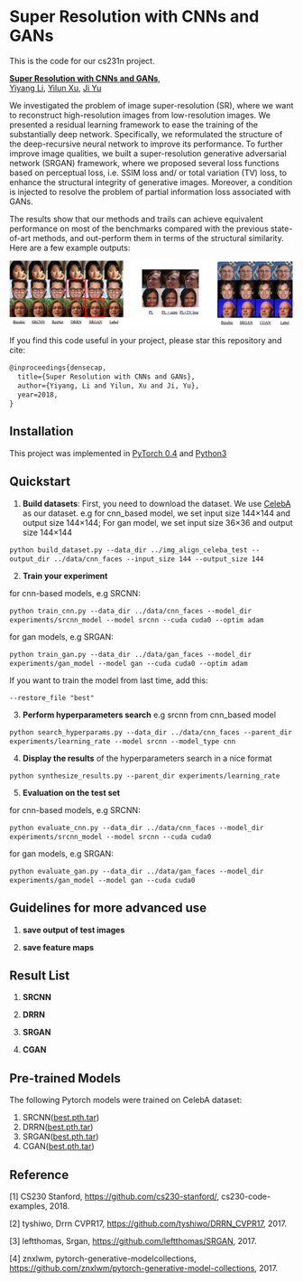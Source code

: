 # Super Resolution with CNNs and GANs

This is the code for our cs231n project.

**[Super Resolution with CNNs and GANs](https://github.com/yiyang7/cs231n_proj)**,
<br>
[Yiyang Li](https://github.com/yiyang7),
[Yilun Xu](https://github.com/Beehamer),
[Ji Yu](https://github.com/NaruSaku)
<br>

We investigated the problem of image super-resolution (SR), where we want to reconstruct high-resolution images from low-resolution images. We presented a residual learning framework to ease the training of the substantially deep network. Specifically, we reformulated the structure of the deep-recursive neural network to improve its performance. To further improve image qualities, we built a super-resolution generative adversarial network (SRGAN) framework, where we proposed several loss functions based on perceptual loss, i.e. SSIM loss and/ or total variation (TV) loss, to enhance the structural integrity of generative images. Moreover, a condition is injected to resolve the problem of partial information loss associated with GANs. 

The results show that our methods and trails can achieve equivalent performance on most of the benchmarks compared with the previous state-of-art methods, and out-perform them in terms of the structural similarity. Here are a few example outputs:

<img src='imgs/resultsfig.png'>

If you find this code useful in your project, please star this repository and cite:

```
@inproceedings{densecap,
  title={Super Resolution with CNNs and GANs},
  author={Yiyang, Li and Yilun, Xu and Ji, Yu},
  year=2018,
}
```

## Installation
This project was implemented in [PyTorch 0.4](https://pytorch.org/#pip-install-pytorch) and [Python3](https://www.python.org/downloads/)

## Quickstart
1. __Build datasets__: First, you need to download the dataset. We use [CelebA](http://mmlab.ie.cuhk.edu.hk/projects/CelebA.html) as our dataset.
e.g for cnn_based model, we set input size 144×144 and output size 144×144; For gan model, we set input size 36×36 and output size 144×144
```
python build_dataset.py --data_dir ../img_align_celeba_test --output_dir ../data/cnn_faces --input_size 144 --output_size 144
```

2. __Train your experiment__

for cnn-based models, e.g SRCNN:
```
python train_cnn.py --data_dir ../data/cnn_faces --model_dir experiments/srcnn_model --model srcnn --cuda cuda0 --optim adam
```
for gan models, e.g SRGAN:
```
python train_gan.py --data_dir ../data/gan_faces --model_dir experiments/gan_model --model gan --cuda cuda0 --optim adam
```
If you want to train the model from last time, add this:
```
--restore_file "best"
```

3. __Perform hyperparameters search__ e.g srcnn from cnn_based model

```
python search_hyperparams.py --data_dir ../data/cnn_faces --parent_dir experiments/learning_rate --model srcnn --model_type cnn
```

4. __Display the results__ of the hyperparameters search in a nice format
```
python synthesize_results.py --parent_dir experiments/learning_rate
```

5. __Evaluation on the test set__

for cnn-based models, e.g SRCNN:
```
python evaluate_cnn.py --data_dir ../data/cnn_faces --model_dir experiments/srcnn_model --model srcnn --cuda cuda0
```
for gan models, e.g SRGAN:
```
python evaluate_gan.py --data_dir ../data/gan_faces --model_dir experiments/gan_model --model gan --cuda cuda0
```

## Guidelines for more advanced use
1. __save output of test images__

2. __save feature maps__

## Result List
1. __SRCNN__

2. __DRRN__

3. __SRGAN__

4. __CGAN__

## Pre-trained Models
The following Pytorch models were trained on CelebA dataset:
1. SRCNN([best.pth.tar](https://www.dropbox.com/sh/n67zyn286lhi7jf/AABUi_X5ZIqiZ2cYMEnU2_iba?dl=0))
2. DRRN([best.pth.tar](https://www.dropbox.com/sh/rcwwu5pjaqs8d5h/AADlhENVfVTaorRmJ5oE8PFna?dl=0))
3. SRGAN([best.pth.tar](https://www.dropbox.com/sh/rt36dv65gkhu31z/AAAIR3M15km9VTF6vY9wIh8Ea?dl=0))
4. CGAN([best.pth.tar](https://www.dropbox.com/sh/z2yjowd2mpg2ojc/AABINIMAfyM7rjvymookPI-ra?dl=0))

## Reference
[1] CS230 Stanford, https://github.com/cs230-stanford/, cs230-code-examples, 2018.

[2] tyshiwo, Drrn CVPR17, https://github.com/tyshiwo/DRRN_CVPR17, 2017.

[3] leftthomas, Srgan, https://github.com/leftthomas/SRGAN, 2017.

[4] znxlwm, pytorch-generative-modelcollections, https://github.com/znxlwm/pytorch-generative-model-collections, 2017.

